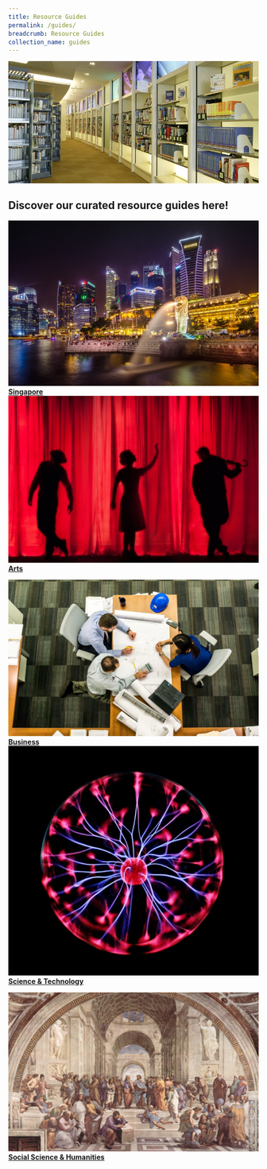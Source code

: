 ```yaml
---
title: Resource Guides
permalink: /guides/
breadcrumb: Resource Guides
collection_name: guides
---
```

![Resource Guides](\images\about-us\genref-stacks-v2.jpg)
## Discover our curated resource guides here!

<div>
	<div class="row is-multiline">
		<div class="col is-half-tablet padding--bottom--lg">
			<a href="/guides/singapore/people/" class="project-link">
				<img src="/images/category/singapore.jpg" alt="Singapore" class="project-image">
				<b>Singapore</b>
			</a>
		</div>
		<div class="col is-half-tablet padding--bottom--lg">
			<a href="/guides/arts/visual-arts/" class="project-link">
				<img src="/images/category/performing-arts.jpg" alt="Arts" class="project-image">
				<b>Arts</b>
			</a>
		</div>
	</div>
</div>
<p><p>

<div>
	<div class="row is-multiline">
		<div class="col is-half-tablet padding--bottom--lg">
			<a href="/guides/business/management/" class="project-link">
				<img src="/images/category/management.jpg" alt="Business" class="project-image">
                <b>Business</b>
			</a>
		</div>
		<div class="col is-half-tablet padding--bottom--lg">
			<a href="/guides/science-technology/physical-sciences/" class="project-link">
				<img src="/images/category/sci-tech.jpg" alt="Science & Technology" class="project-image">
				<b>Science & Technology</b>
			</a>
		</div>
	</div>
</div>
<p><p>

<div>
	<div class="row is-multiline">
		<div class="col is-half-tablet padding--bottom--lg">
			<a href="/guides/socialsciences-humanities/history/" class="project-link">
				<img src="/images/category/humanities.jpg" alt="Social Sciences & Humanities" class="project-image">
				<b>Social Science & Humanities</b>	
			</a>
		</div>
	</div>
</div>
<p><p>